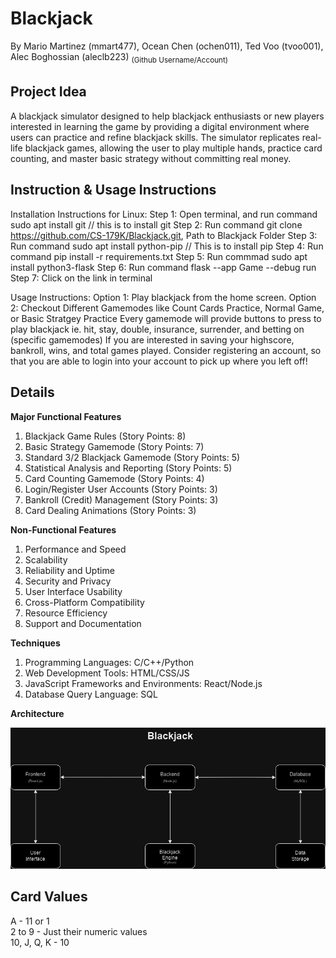 # **Blackjack**

By Mario Martinez (mmart477), Ocean Chen (ochen011), Ted Voo (tvoo001), Alec Boghossian (aleclb223) 
<sub>(Github Username/Account)<sub>

## **Project Idea**
A blackjack simulator designed to help blackjack enthusiasts or new players interested in learning the game by providing a digital environment where users can practice and refine blackjack skills. The simulator replicates real-life blackjack games, allowing the user to play multiple hands, practice card counting, and master basic strategy without committing real money.

## **Instruction & Usage Instructions**
Installation Instructions for Linux: 
Step 1:
Open terminal, and run command sudo apt install git // this is to install git
Step 2:
Run command git clone https://github.com/CS-179K/Blackjack.git, Path to Blackjack Folder
Step 3:
Run command sudo apt install python-pip // This is to install pip 
Step 4:
Run command pip install -r requirements.txt
Step 5: 
Run commmad sudo apt install python3-flask
Step 6:
Run command flask --app Game --debug run
Step 7:
Click on the link in terminal

Usage Instructions:
Option 1: Play blackjack from the home screen.
Option 2: Checkout Different Gamemodes like Count Cards Practice, Normal Game, or Basic Stratgey Practice
Every gamemode will provide buttons to press to play blackjack ie. hit, stay, double, insurance, surrender, and betting on (specific gamemodes)
If you are interested in saving your highscore, bankroll, wins, and total games played. Consider registering an account, so that you are able to login into your account to pick up where you left off!

## **Details**
**Major Functional Features**
1. Blackjack Game Rules (Story Points: 8) 
2. Basic Strategy Gamemode (Story Points: 7) 
3. Standard 3/2 Blackjack Gamemode (Story Points: 5)
4. Statistical Analysis and Reporting (Story Points: 5)
5. Card Counting Gamemode (Story Points: 4)
6. Login/Register User Accounts (Story Points: 3) 
7. Bankroll (Credit) Management (Story Points: 3)
8. Card Dealing Animations (Story Points: 3)

**Non-Functional Features**
1. Performance and Speed
2. Scalability
3. Reliability and Uptime
4. Security and Privacy
5. User Interface Usability
6. Cross-Platform Compatibility
8. Resource Efficiency
9. Support and Documentation

**Techniques**
1. Programming Languages: C/C++/Python
2. Web Development Tools: HTML/CSS/JS
3. JavaScript Frameworks and Environments: React/Node.js
4. Database Query Language: SQL

**Architecture**

![Diagram](https://github.com/CS-179K/Blackjack/blob/main/Lab_files/Blackjack.drawio.png?raw=true)


## **Card Values**
A - 11 or 1  
2 to 9 - Just their numeric values  
10, J, Q, K - 10 

